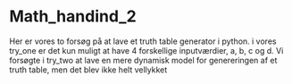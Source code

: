 # Math_handind_2

Her er vores to forsøg på at lave et truth table generator i python.
i vores try_one er det kun muligt at have 4 forskellige inputværdier, a, b, c og d.
Vi forsøgte i try_two at lave en mere dynamisk model for genereringen af et truth table, men det blev ikke helt vellykket


